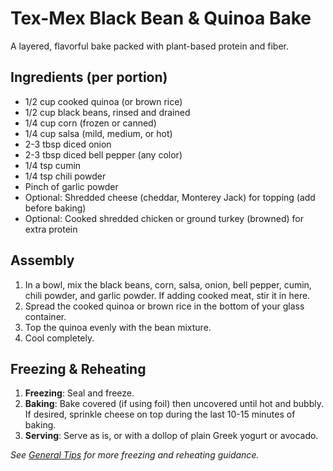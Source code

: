 # Tex-Mex Black Bean & Quinoa Bake

A layered, flavorful bake packed with plant-based protein and fiber.

## Ingredients (per portion)

- 1/2 cup cooked quinoa (or brown rice)
- 1/2 cup black beans, rinsed and drained
- 1/4 cup corn (frozen or canned)
- 1/4 cup salsa (mild, medium, or hot)
- 2-3 tbsp diced onion
- 2-3 tbsp diced bell pepper (any color)
- 1/4 tsp cumin
- 1/4 tsp chili powder
- Pinch of garlic powder
- Optional: Shredded cheese (cheddar, Monterey Jack) for topping (add before baking)
- Optional: Cooked shredded chicken or ground turkey (browned) for extra protein

## Assembly

1. In a bowl, mix the black beans, corn, salsa, onion, bell pepper, cumin, chili powder, and garlic powder. If adding cooked meat, stir it in here.
2. Spread the cooked quinoa or brown rice in the bottom of your glass container.
3. Top the quinoa evenly with the bean mixture.
4. Cool completely.

## Freezing & Reheating

1. **Freezing**: Seal and freeze.
2. **Baking**: Bake covered (if using foil) then uncovered until hot and bubbly. If desired, sprinkle cheese on top during the last 10-15 minutes of baking.
3. **Serving**: Serve as is, or with a dollop of plain Greek yogurt or avocado.

*See [General Tips](general-tips.md) for more freezing and reheating guidance.*